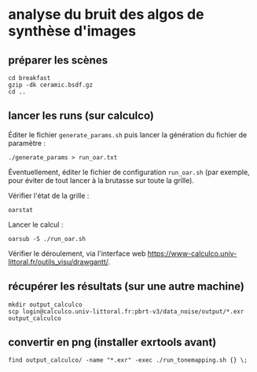 # analyse du bruit des algos de synthèse d'images

## préparer les scènes

```
cd breakfast
gzip -dk ceramic.bsdf.gz
cd ..
```

## lancer les runs (sur calculco)

Éditer le fichier `generate_params.sh` puis lancer la génération du fichier de
paramètre :

```
./generate_params > run_oar.txt
```

Éventuellement, éditer le fichier de configuration `run_oar.sh` (par exemple,
pour éviter de tout lancer à la brutasse sur toute la grille).

Vérifier l'état de la grille :

```
oarstat
```

Lancer le calcul :

```
oarsub -S ./run_oar.sh
```

Vérifier le déroulement, via l'interface web
<https://www-calculco.univ-littoral.fr/outils_visu/drawgantt/>.

## récupérer les résultats (sur une autre machine)

```
mkdir output_calculco
scp login@calculco.univ-littoral.fr:pbrt-v3/data_noise/output/*.exr output_calculco
```

## convertir en png (installer exrtools avant)

```
find output_calculco/ -name "*.exr" -exec ./run_tonemapping.sh {} \;
```

